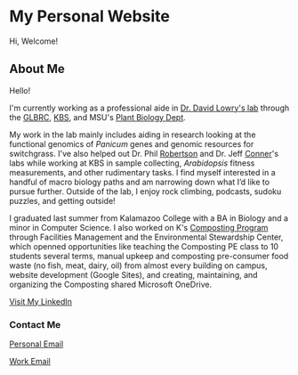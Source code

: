 # My Personal Website

Hi, Welcome!

## About Me

Hello! 

I'm currently working as a professional aide in [Dr. David Lowry's lab](https://davidbryantlowry.wordpress.com/) through the [GLBRC](https://www.glbrc.org/about), [KBS](https://www.kbs.msu.edu/about-kbs/), and MSU's [Plant Biology Dept](https://plantbiology.natsci.msu.edu/about-plant-biology/index.aspx).

My work in the lab mainly includes aiding in research looking at the functional genomics of *Panicum* genes and genomic resources for switchgrass. I've also helped out Dr. Phil [Robertson](https://www.kbs.msu.edu/kbs-people/faculty/g-philip-robertson/) and Dr. Jeff [Conner](https://jeffreykconner.com/)'s labs while working at KBS in sample collecting, *Arabidopsis* fitness measurements, and other rudimentary tasks. I find myself interested in a handful of macro biology paths and am narrowing down what I’d like to pursue further. Outside of the lab, I enjoy rock climbing, podcasts, sudoku puzzles, and getting outside!

I graduated last summer from Kalamazoo College with a BA in Biology and a minor in Computer Science. I also worked on K's [Composting Program](https://sustainability.kzoo.edu/composting/) through Facilities Management and the Environmental Stewardship Center, which openned opportunities like teaching the Composting PE class to 10 students several terms, manual upkeep and composting pre-consumer food waste (no fish, meat, dairy, oil) from almost every building on campus, website development (Google Sites), and creating, maintaining, and organizing the Composting shared Microsoft OneDrive.

[Visit My LinkedIn](www.linkedin.com/quinn-collins-bb83832aa/)

### Contact Me

[Personal Email](quinnxcollins@gmail.com)

[Work Email](coll1062@msu.edu)
